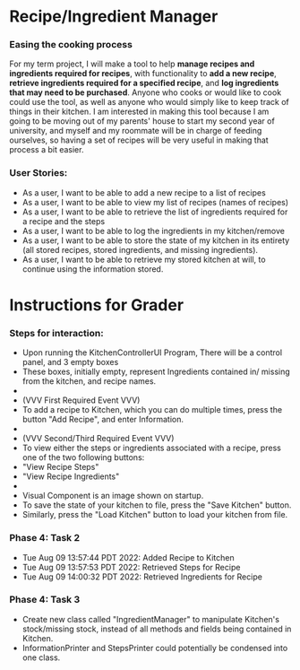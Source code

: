 # Recipe/Ingredient Manager
### Easing the cooking process
<p> For my term project, I will make a tool to help <strong>manage recipes and ingredients required for recipes</strong>, 
with functionality to <strong>add a new recipe</strong>,
<strong>retrieve ingredients required for a specified recipe</strong>, 
and <strong>log
ingredients that may need to be purchased</strong>. Anyone who cooks or would like to cook could use the tool,
as well as anyone who would simply like to keep track of things in their kitchen. I am interested in making
this tool because I am going to be moving out of my parents' house to start my second year of university, 
and myself and my roommate will be in charge of feeding ourselves, so having a set of recipes will be very useful
in making that process a bit easier.
</p>



### User Stories:
- As a user, I want to be able to add a new recipe to a list of recipes
- As a user, I want to be able to view my list of recipes (names of recipes)
- As a user, I want to be able to retrieve the list of ingredients required for a recipe and the steps
- As a user, I want to be able to log the ingredients in my kitchen/remove
- As a user, I want to be able to store the state of my kitchen in its entirety (all stored recipes, stored ingredients, and missing ingredients).
- As a user, I want to be able to retrieve my stored kitchen at will, to continue using the information stored.

# Instructions for Grader

### Steps for interaction:

- Upon running the KitchenControllerUI Program, There will be a control panel, and 3 empty boxes
- These boxes, initially empty, represent Ingredients contained in/ missing from the kitchen, and recipe names.
- 
- (VVV First Required Event VVV)
- To add a recipe to Kitchen, which you can do multiple times, press the button "Add Recipe", and enter Information.
- 
- (VVV Second/Third Required Event VVV)
- To view either the steps or ingredients associated with a recipe, press one of the two following buttons:
- "View Recipe Steps"
- "View Recipe Ingredients"
- 
- Visual Component is an image shown on startup.
- To save the state of your kitchen to file, press the "Save Kitchen" button.
- Similarly, press the "Load Kitchen" button to load your kitchen from file.


### Phase 4: Task 2
- Tue Aug 09 13:57:44 PDT 2022: Added Recipe to Kitchen
- Tue Aug 09 13:57:53 PDT 2022: Retrieved Steps for Recipe
- Tue Aug 09 14:00:32 PDT 2022: Retrieved Ingredients for Recipe

### Phase 4: Task 3
- Create new class called "IngredientManager" to manipulate Kitchen's stock/missing stock,
instead of all methods and fields being contained in Kitchen.
- InformationPrinter and StepsPrinter could potentially be condensed into one class.
